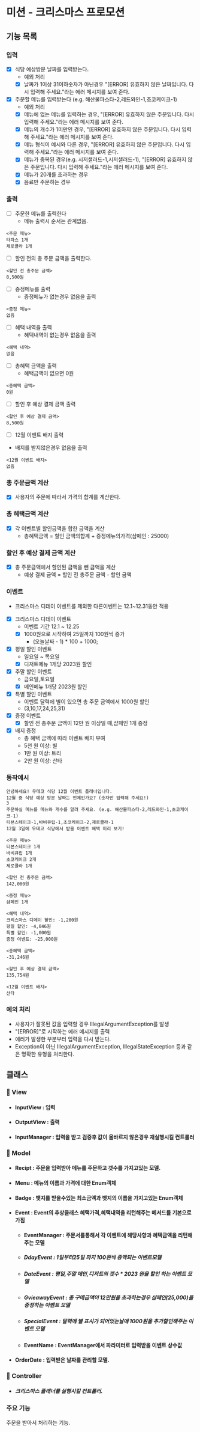 # 미션 - 크리스마스 프로모션

## 기능 목록

### 입력
-[x] 식당 예상방문 날짜를 입력받는다.
    - 예외 처리
    - [x] 날짜가 1이상 31이하숫자가 아닌경우  "[ERROR] 유효하지 않은 날짜입니다. 다시 입력해 주세요."라는 에러 메시지를 보여 준다.
-[x] 주문할 메뉴를 입력받는다 (e.g. 해산물파스타-2,레드와인-1,초코케이크-1)
  - 예외 처리
  - [x] 메뉴에 없는 메뉴를 입력하는 경우, "[ERROR] 유효하지 않은 주문입니다. 다시 입력해 주세요."라는 에러 메시지를 보여 준다.
  - [x] 메뉴의 개수가 1미만인 경우, "[ERROR] 유효하지 않은 주문입니다. 다시 입력해 주세요."라는 에러 메시지를 보여 준다.
  - [x] 메뉴 형식이 예시와 다른 경우,  "[ERROR] 유효하지 않은 주문입니다. 다시 입력해 주세요."라는 에러 메시지를 보여 준다.
  - [x] 메뉴가 중복된 경우(e.g. 시저샐러드-1,시저샐러드-1), "[ERROR] 유효하지 않은 주문입니다. 다시 입력해 주세요."라는 에러 메시지를 보여 준다.
  - [x] 메뉴가 20개를 초과하는 경우
  - [x] 음료만 주문하는 경우
### 출력
-[ ] 주문한 메뉴를 출력한다
  - 메뉴 출력시 순서는 관계없음.
```
<주문 메뉴>    
타파스 1개    
제로콜라 1개
```
-[ ] 할인 전의 총 주문 금액을 출력한다.
```
<할인 전 총주문 금액>  
8,500원
```
 
-[ ] 증정메뉴를 출력 
  - 증정메뉴가 없는경우 없음을 출력
```
<증정 메뉴>  
없음
```
-[ ] 혜택 내역을 출력
  - 혜택내역이 없는경우 없음을 출력
```
<혜택 내역>
없음
```
-[ ] 총혜택 금액을 출력
    - 혜택금액이 없으면 0원
```
<총혜택 금액>
0원
```
-[ ] 할인 후 예상 결제 금액 출력
```
<할인 후 예상 결제 금액>
8,500원
```
-[ ] 12월 이벤트 배지 출력
- 배지를 받지않은경우 없음을 출력
```
<12월 이벤트 배지>
없음
```

### 총 주문금액 계산
- [x] 사용자의 주문에 따라서 가격의 합계를 계산한다. 
### 총 혜택금액 계산
- [x] 각 이벤트별 할인금액을 합한 금액을 계산 
  - 총혜택금액 = 할인 금액의합계 + 증정메뉴의가격(샴페인 : 25000)
### 할인 후 예상 결제 금액 계산
- [x] 총 주문금액에서 할인된 금액을 뺀 금액을 계산
  - 예상 결제 금액 = 할인 전 총주문 금액 - 할인 금액
### 이벤트
- 크리스마스 디데이 이벤트를 제외한 다른이벤트는 12.1~12.31동안 적용
- [x] 크리스마스 디데이 이벤트
  - 이벤트 기간 12.1 ~ 12.25
  - [x] 1000원으로 시작하여 25일까지 100원씩 증가 
    - (오늘날짜 - 1) * 100 + 1000;
- [x] 평일 할인 이벤트
  - 일요일 ~ 목요일
  - [x] 디저트메뉴 1개당 2023원 할인
- [x] 주말 할인 이벤트
  - 금요일,토요일
  -[x] 메인메뉴 1개당 2023원 할인  
- [x] 특별 할인 이벤트
  - 이벤트 달력에 별이 있으면 총 주문 금액에서 1000원 할인
  - (3,10,17,24,25,31)
- [x] 증정 이벤트
  - [x] 할인 전 총주문 금액이 12만 원 이상일 때,샴페인 1개 증정
- [x] 배지 증정
  - 총 혜택 금액에 따라 이벤트 배지 부여
  - 5천 원 이상: 별
  - 1만 원 이상: 트리
  - 2만 원 이상: 산타

### 동작예시
```
안녕하세요! 우테코 식당 12월 이벤트 플래너입니다.
12월 중 식당 예상 방문 날짜는 언제인가요? (숫자만 입력해 주세요!)
3
주문하실 메뉴를 메뉴와 개수를 알려 주세요. (e.g. 해산물파스타-2,레드와인-1,초코케이크-1)
티본스테이크-1,바비큐립-1,초코케이크-2,제로콜라-1
12월 3일에 우테코 식당에서 받을 이벤트 혜택 미리 보기!
 
<주문 메뉴>
티본스테이크 1개
바비큐립 1개
초코케이크 2개
제로콜라 1개
 
<할인 전 총주문 금액>
142,000원
 
<증정 메뉴>
샴페인 1개
 
<혜택 내역>
크리스마스 디데이 할인: -1,200원
평일 할인: -4,046원
특별 할인: -1,000원
증정 이벤트: -25,000원
 
<총혜택 금액>
-31,246원
 
<할인 후 예상 결제 금액>
135,754원
 
<12월 이벤트 배지>
산타
```

### 예외 처리
- 사용자가 잘못된 값을 입력할 경우 IllegalArgumentException를 발생
- "[ERROR]"로 시작하는 에러 메시지를 출력  
- 에러가 발생한 부분부터 입력을 다시 받는다.
- Exception이 아닌 IllegalArgumentException, IllegalStateException 등과 같은 명확한 유형을 처리한다.


## 클래스
### 📁 View
- #### InputView : 입력
- #### OutputView : 출력
- #### InputManager : 입력을 받고 검증후 값이 올바르지 않은경우 재실행시킬 컨트롤러
### 📁 Model
- #### Recipt : 주문을 입력받아 메뉴를 주문하고 갯수를 가지고있는 모델.
- #### Menu : 메뉴의 이름과 가격에 대한 Enum객체
- #### Badge : 뱃지를 받을수있는 최소금액과 뱃지의 이름을 가지고있는 Enum객체
- #### Event : Event의 추상클래스 혜택가격,혜택내역을 리턴해주는 메서드를 기본으로 가짐
  - #### EventManager : 주문서를통해서 각 이벤트에 해당사항과 혜택금액을 리턴해주는 모델
  - ##### DdayEvent : 1일부터25일 까지 100원씩 증액되는 이벤트모델
  - ##### DateEvent : 평일,주말 메인,디저트의 갯수 * 2023 원을 할인 하는 이벤트 모델
  - ##### GvieawayEvent : 총 구매금액이 12만원을 초과하는경우 샴페인(25,000)을 증정하는 이벤트 모델
  - ##### SpecialEvent : 달력에 별 표시가 되어있는날에 1000원을 추가할인해주는 이벤트 모델 
  - #### EventName : EventManager에서 파라미터로 입력받을 이벤트 상수값
- #### OrderDate : 입력받은 날짜를 관리할 모델.
### 📁 Controller
- ##### 크리스마스 플래너를 실행시킬 컨트롤러. 

### 주요 기능
주문을 받아서 처리하는 기능. 